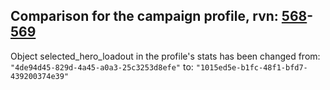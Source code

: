 ## Comparison for the campaign profile, rvn: [568](https://github.com/PRO100KatYT/FortniteProfileRevisions/tree/main/profiles/campaign/568%20campaign.json)-[569](https://github.com/PRO100KatYT/FortniteProfileRevisions/tree/main/profiles/campaign/569%20campaign.json)

Object selected_hero_loadout in the profile's stats has been changed from: `"4de94d45-829d-4a45-a0a3-25c3253d8efe"` to: `"1015ed5e-b1fc-48f1-bfd7-439200374e39"`
<br><br>
